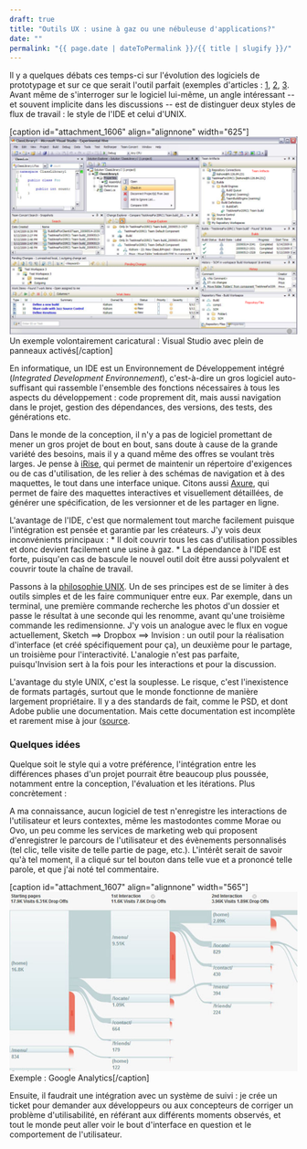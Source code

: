 ```yaml
---
draft: true
title: "Outils UX : usine à gaz ou une nébuleuse d'applications?"
date: ""
permalink: "{{ page.date | dateToPermalink }}/{{ title | slugify }}/"
---
```


Il y a quelques débats ces temps-ci sur l'évolution des logiciels de prototypage et sur ce que serait l'outil parfait (exemples d'articles : [1](http://grafiskjournal.com/archive/envisioning-the-perfect-design-app), [2](https://medium.com/startup-study-group/designer-desperately-looking-for-scalability-design-tools-f04478a12d42#.w49saisuc), [3](http://www.subtraction.com/2015/05/07/the-state-of-design-tools/). Avant même de s'interroger sur le logiciel lui-même, un angle intéressant -- et souvent implicite dans les discussions -- est de distinguer deux styles de flux de travail : le style de l'IDE et celui d'UNIX.

\[caption id="attachment\_1606" align="alignnone" width="625"\]![Un exemple volontairement caricatural : Visual Studio avec plein de panneaux activés](images/vsclient-1024x702.png) Un exemple volontairement caricatural : Visual Studio avec plein de panneaux activés\[/caption\]

En informatique, un IDE est un Environnement de Développement intégré (_Integrated Development Environnement_), c'est-à-dire un gros logiciel auto-suffisant qui rassemble l'ensemble des fonctions nécessaires à tous les aspects du développement : code proprement dit, mais aussi navigation dans le projet, gestion des dépendances, des versions, des tests, des générations etc.

Dans le monde de la conception, il n'y a pas de logiciel promettant de mener un gros projet de bout en bout, sans doute à cause de la grande variété des besoins, mais il y a quand même des offres se voulant très larges. Je pense à [iRise](http://www.irise.com/), qui permet de maintenir un répertoire d'exigences ou de cas d'utilisation, de les relier à des schémas de navigation et à des maquettes, le tout dans une interface unique. Citons aussi [Axure](HTTP://Axure.com), qui permet de faire des maquettes interactives et visuellement détaillées, de générer une spécification, de les versionner et de les partager en ligne.

L'avantage de l'IDE, c'est que normalement tout marche facilement puisque l'intégration est pensée et garantie par les créateurs. J'y vois deux inconvénients principaux : \* Il doit couvrir tous les cas d'utilisation possibles et donc devient facilement une usine à gaz. \* La dépendance à l'IDE est forte, puisqu'en cas de bascule le nouvel outil doit être aussi polyvalent et couvrir toute la chaîne de travail.

Passons à la [philosophie UNIX](http://www.catb.org/esr/writings/taoup/html/ch01s06.html). Un de ses principes est de se limiter à des outils simples et de les faire communiquer entre eux. Par exemple, dans un terminal, une première commande recherche les photos d'un dossier et passe le résultat à une seconde qui les renomme, avant qu'une troisième commande les redimensionne. J'y vois un analogue avec le flux en vogue actuellement, Sketch ==> Dropbox ==> Invision : un outil pour la réalisation d'interface (et créé spécifiquement pour ça), un deuxième pour le partage, un troisième pour l'interactivité. L'analogie n'est pas parfaite, puisqu'Invision sert à la fois pour les interactions et pour la discussion.

L'avantage du style UNIX, c'est la souplesse. Le risque, c'est l'inexistence de formats partagés, surtout que le monde fonctionne de manière largement propriétaire. Il y a des standards de fait, comme le PSD, et dont Adobe publie une documentation. Mais cette documentation est incomplète et rarement mise à jour ([source](https://github.com/layervault/psd.rb/wiki/Anatomy-of-a-PSD-File).

### Quelques idées

Quelque soit le style qui a votre préférence, l'intégration entre les différences phases d'un projet pourrait être beaucoup plus poussée, notamment entre la conception, l'évaluation et les itérations. Plus concrètement :

A ma connaissance, aucun logiciel de test n'enregistre les interactions de l'utilisateur et leurs contextes, même les mastodontes comme Morae ou Ovo, un peu comme les services de marketing web qui proposent d'enregistrer le parcours de l'utilisateur et des évènements personnalisés (tel clic, telle visite de telle partie de page, etc.). L'intérêt serait de savoir qu'à tel moment, il a cliqué sur tel bouton dans telle vue et a prononcé telle parole, et que j'ai noté tel commentaire.

\[caption id="attachment\_1607" align="alignnone" width="565"\]![Exemple : Google Analytics](images/2015-12-29_10h52_31.png) Exemple : Google Analytics\[/caption\]

Ensuite, il faudrait une intégration avec un système de suivi : je crée un ticket pour demander aux développeurs ou aux concepteurs de corriger un problème d'utilisabilité, en référant aux différents moments observés, et tout le monde peut aller voir le bout d'interface en question et le comportement de l'utilisateur.
